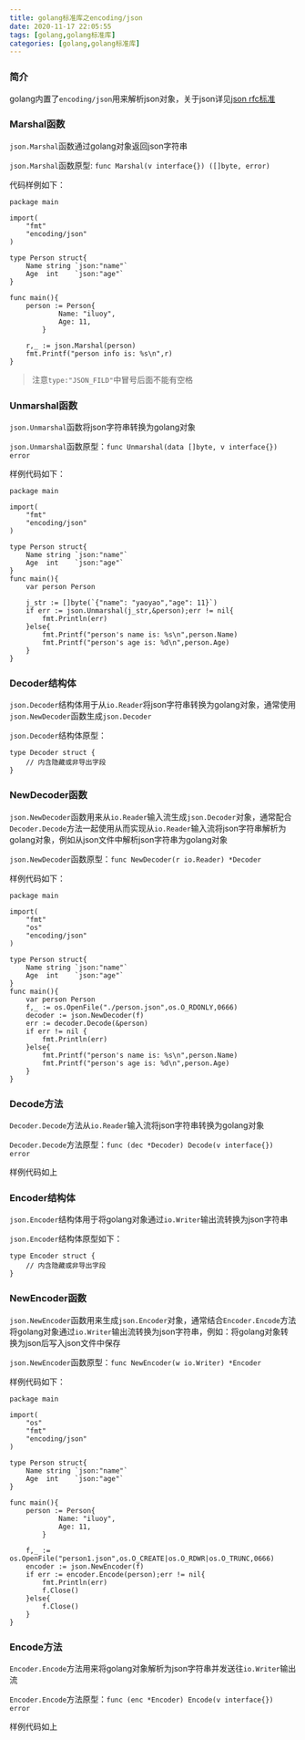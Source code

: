 ```yaml
---
title: golang标准库之encoding/json
date: 2020-11-17 22:05:55
tags: [golang,golang标准库]
categories: [golang,golang标准库]
---
```


### 简介
golang内置了`encoding/json`用来解析json对象，关于json详见[json rfc标准](https://tools.ietf.org/html/rfc4627)

### Marshal函数
`json.Marshal`函数通过golang对象返回json字符串

`json.Marshal`函数原型: `func Marshal(v interface{}) ([]byte, error)`

代码样例如下：

    package main

    import(
        "fmt"
        "encoding/json"
    )

    type Person struct{
        Name string `json:"name"`
        Age  int    `json:"age"`
    }

    func main(){
        person := Person{
                Name: "iluoy",
                Age: 11,
            }
        
        r,_ := json.Marshal(person)
        fmt.Printf("person info is: %s\n",r)
    }

> 注意`type:"JSON_FILD"`中冒号后面不能有空格

### Unmarshal函数
`json.Unmarshal`函数将json字符串转换为golang对象

`json.Unmarshal`函数原型：`func Unmarshal(data []byte, v interface{}) error`

样例代码如下：

    package main

    import(
        "fmt"
        "encoding/json"
    )

    type Person struct{
        Name string `json:"name"`
        Age  int    `json:"age"`
    }
    func main(){
        var person Person

        j_str := []byte(`{"name": "yaoyao","age": 11}`)
        if err := json.Unmarshal(j_str,&person);err != nil{
            fmt.Println(err)
        }else{
            fmt.Printf("person's name is: %s\n",person.Name)
            fmt.Printf("person's age is: %d\n",person.Age)
        }
    }

### Decoder结构体
`json.Decoder`结构体用于从`io.Reader`将json字符串转换为golang对象，通常使用`json.NewDecoder`函数生成`json.Decoder`

`json.Decoder`结构体原型：

    type Decoder struct {
        // 内含隐藏或非导出字段
    }

### NewDecoder函数
`json.NewDecoder`函数用来从`io.Reader`输入流生成`json.Decoder`对象，通常配合`Decoder.Decode`方法一起使用从而实现从`io.Reader`输入流将json字符串解析为golang对象，例如从json文件中解析json字符串为golang对象

`json.NewDecoder`函数原型：`func NewDecoder(r io.Reader) *Decoder`

样例代码如下：

    package main

    import(
        "fmt"
        "os"
        "encoding/json"
    )

    type Person struct{
        Name string `json:"name"`
        Age  int    `json:"age"`
    }
    func main(){
        var person Person
        f,_ := os.OpenFile("./person.json",os.O_RDONLY,0666)
        decoder := json.NewDecoder(f)
        err := decoder.Decode(&person)
        if err != nil {
            fmt.Println(err)
        }else{
            fmt.Printf("person's name is: %s\n",person.Name)
            fmt.Printf("person's age is: %d\n",person.Age)
        }
    }
### Decode方法
`Decoder.Decode`方法从`io.Reader`输入流将json字符串转换为golang对象

`Decoder.Decode`方法原型：`func (dec *Decoder) Decode(v interface{}) error`

样例代码如上

### Encoder结构体
`json.Encoder`结构体用于将golang对象通过`io.Writer`输出流转换为json字符串

`json.Encoder`结构体原型如下：

    type Encoder struct {
        // 内含隐藏或非导出字段
    }

### NewEncoder函数
`json.NewEncoder`函数用来生成`json.Encoder`对象，通常结合`Encoder.Encode`方法将golang对象通过`io.Writer`输出流转换为json字符串，例如：将golang对象转换为json后写入json文件中保存

`json.NewEncoder`函数原型：`func NewEncoder(w io.Writer) *Encoder`

样例代码如下：

    package main

    import(
        "os"
        "fmt"
        "encoding/json"
    )

    type Person struct{
        Name string `json:"name"`
        Age  int    `json:"age"`
    }

    func main(){
        person := Person{
                Name: "iluoy",
                Age: 11,
            }        

        f,_ := os.OpenFile("person1.json",os.O_CREATE|os.O_RDWR|os.O_TRUNC,0666)
        encoder := json.NewEncoder(f)
        if err := encoder.Encode(person);err != nil{
            fmt.Println(err)
            f.Close()
        }else{
            f.Close()
        }
    }

### Encode方法
`Encoder.Encode`方法用来将golang对象解析为json字符串并发送往`io.Writer`输出流

`Encoder.Encode`方法原型：`func (enc *Encoder) Encode(v interface{}) error`

样例代码如上

